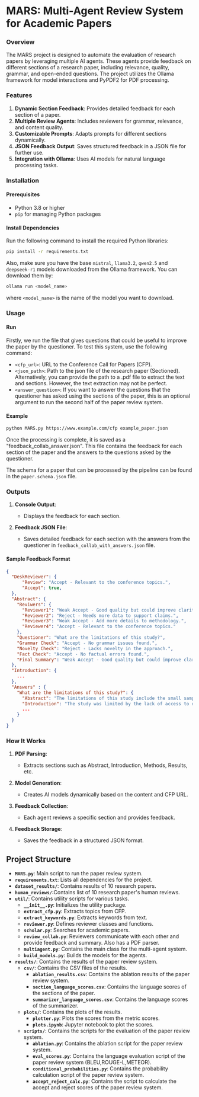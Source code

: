 # MARS: Multi-Agent Review System for Academic Papers

### Overview
The MARS project is designed to automate the evaluation of research papers by leveraging multiple AI agents. These agents provide feedback on different sections of a research paper, including relevance, quality, grammar, and open-ended questions. The project utilizes the Ollama framework for model interactions and PyPDF2 for PDF processing.

### Features
1. **Dynamic Section Feedback**: Provides detailed feedback for each section of a paper.
2. **Multiple Review Agents**: Includes reviewers for grammar, relevance, and content quality.
3. **Customizable Prompts**: Adapts prompts for different sections dynamically.
4. **JSON Feedback Output**: Saves structured feedback in a JSON file for further use.
5. **Integration with Ollama**: Uses AI models for natural language processing tasks.

### Installation
#### Prerequisites
- Python 3.8 or higher
- `pip` for managing Python packages

#### Install Dependencies
Run the following command to install the required Python libraries:
```bash
pip install -r requirements.txt
```

Also, make sure you have the base `mistral`, `llama3.2`, `qwen2.5` and `deepseek-r1` models downloaded from the Ollama framework.
You can download them by:
```bash
ollama run <model_name>
```
where `<model_name>` is the name of the model you want to download.

### Usage
#### Run
Firstly, we run the file that gives questions that could be useful to improve the paper by the questioner.
To test this system, use the following command:

- `<cfp_url>`: URL to the Conference Call for Papers (CFP).
- `<json_path>`: Path to the json file of the research paper (Sectioned).
Alternatively, you can provide the path to a .pdf file to extract the text and sections. However, the text extraction may not be perfect.
- `<answer_question>`: If you want to answer the questions that the questioner has asked using the sections of the paper, this is an optional argument to run the second half of the paper review system.

#### Example
```bash
python MARS.py https://www.example.com/cfp example_paper.json
```
Once the processing is complete, it is saved as a "feedback_collab_answer.json". This file contains the feedback for each section of the paper and the answers to the questions asked by the questioner.

The schema for a paper that can be processed by the pipeline can be found in the `paper.schema.json` file.

### Outputs

1. **Console Output**:
   - Displays the feedback for each section.

2. **Feedback JSON File**:
   - Saves detailed feedback for each section with the answers from the questioner in `feedback_collab_with_answers.json` file.

#### Sample Feedback Format
```json
{
  "DeskReviewer": {
      "Review": "Accept - Relevant to the conference topics.",
      "Accept": true,
  }, 
  "Abstract": {
    "Reviwers": {
      "Reviewer1": "Weak Accept - Good quality but could improve clarity.",
      "Reviewer2": "Reject - Needs more data to support claims.",
      "Reviewer3": "Weak Accept - Add more details to methodology.",
      "Reviewer4": "Accept - Relevant to the conference topics."
    },
    "Questioner": "What are the limitations of this study?",
    "Grammar Check": "Accept - No grammar issues found.",
    "Novelty Check": "Reject - Lacks novelty in the approach.",
    "Fact Check": "Accept - No factual errors found.",
    "Final Summary": "Weak Accept - Good quality but could improve clarity."
  },
  "Introduction": {
    ...
  },
  "Answers" : {
    "What are the limitations of this study?": {
      "Abstract": "The limitations of this study include the small sample size and lack of diversity in the participants.",
      "Introduction": "The study was limited by the lack of access to detailed data on the participants' medical history."
      ...
    }
  }
}
```

### How It Works
1. **PDF Parsing**:
   - Extracts sections such as Abstract, Introduction, Methods, Results, etc.

2. **Model Generation**:
   - Creates AI models dynamically based on the content and CFP URL.

3. **Feedback Collection**:
   - Each agent reviews a specific section and provides feedback.

4. **Feedback Storage**:
   - Saves the feedback in a structured JSON format.

## Project Structure
- **`MARS.py`**: Main script to run the paper review system.
- **`requirements.txt`**: Lists all dependencies for the project.
- **`dataset_results/`**: Contains results of 10 research papers.
- **`human_reviews/`**:Contains list of 10 research paper's human reviews.
- **`util/`**: Contains utility scripts for various tasks.
  - **`__init__.py`**: Initializes the utility package.
  - **`extract_cfp.py`**: Extracts topics from CFP.
  - **`extract_keywords.py`**: Extracts keywords from text.
  - **`reviewer.py`**: Defines reviewer classes and functions.
  - **`scholar.py`**: Searches for academic papers.
  - **`review_collab.py`**: Reviewers communicate with each other and provide feedback and summary. Also has a PDF parser.
  - **`multiagent.py`**: Contains the main class for the multi-agent system.
  - **`build_models.py`**: Builds the models for the agents.
- **`results/`**: Contains the results of the paper review system.
  - **`csv/`**: Contains the CSV files of the results.
      - **`ablation_results.csv`**: Contains the ablation results of the paper review system.
      - **`section_language_scores.csv`**: Contains the language scores of the sections of the paper.
      - **`summarizer_language_scores.csv`**: Contains the language scores of the summarizer.
  - **`plots/`**: Contains the plots of the results.
      - **`plotter.py`**: Plots the scores from the metric scores.
      - **`plots.ipynb`**: Jupyter notebook to plot the scores.
  - **`scripts/`**: Contains the scripts for the evaluation of the paper review system.
      - **`ablation.py`**: Contains the ablation script for the paper review system.
      - **`eval_scores.py`**: Contains the language evaluation script of the paper review system (BLEU,ROUGE-L,METEOR).
      - **`conditional_probabilities.py`**: Contains the probability calculation script of the paper review system.
      - **`accept_reject_calc.py`**: Contains the script to calculate the accept and reject scores of the paper review system.
